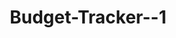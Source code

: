 # Budget-Tracker--1

<!DOCTYPE html>
<html lang="en">
<head>
    <meta charset="UTF-8">
    <meta name="viewport" content="width=device-width, initial-scale=1.0">
    <title>Budget Tracker</title>
    <link href="https://fonts.googleapis.com/css2?family=Roboto:wght@400;500;700&display=swap" rel="stylesheet">
    <style>
        * {
            margin: 0;
            padding: 0;
            box-sizing: border-box;
        }

        body {
            font-family: 'Roboto', sans-serif;
            background-color: #f5f5f5;
            color: #333;
            display: flex;
            justify-content: center;
            align-items: center;
            min-height: 100vh;
            padding: 20px;
        }

        .container {
            background: #fff;
            width: 100%;
            max-width: 600px;
            box-shadow: 0 4px 6px rgba(0, 0, 0, 0.1);
            border-radius: 10px;
            padding: 20px;
        }

        .header {
            text-align: center;
            margin-bottom: 20px;
        }

        .header h1 {
            font-size: 1.8rem;
            color: #4CAF50;
        }

        .budget-display {
            display: flex;
            justify-content: space-between;
            margin-bottom: 20px;
            padding: 10px;
            background-color: #f9f9f9;
            border: 1px solid #ddd;
            border-radius: 8px;
        }

        .budget-display div {
            text-align: center;
        }

        .budget-display div h2 {
            font-size: 1.2rem;
            margin-bottom: 5px;
        }

        .budget-display div span {
            font-size: 1rem;
            color: #555;
        }

        .transaction-form {
            display: flex;
            flex-direction: column;
            gap: 10px;
            margin-bottom: 20px;
        }

        .transaction-form input, .transaction-form select, .transaction-form button {
            padding: 10px;
            border: 1px solid #ddd;
            border-radius: 5px;
            font-size: 1rem;
        }

        .transaction-form button {
            background-color: #4CAF50;
            color: #fff;
            border: none;
            cursor: pointer;
            transition: background-color 0.3s;
        }

        .transaction-form button:hover {
            background-color: #45A049;
        }

        .transaction-list {
            list-style: none;
        }

        .transaction-item {
            display: flex;
            justify-content: space-between;
            background: #f9f9f9;
            margin-bottom: 10px;
            padding: 10px;
            border-radius: 8px;
            border: 1px solid #ddd;
            animation: fadeIn 0.5s ease;
        }

        @keyframes fadeIn {
            from {
                opacity: 0;
                transform: translateY(10px);
            }
            to {
                opacity: 1;
                transform: translateY(0);
            }
        }

        .transaction-item span {
            display: flex;
            align-items: center;
            gap: 10px;
        }

        .transaction-item .material-icons {
            font-size: 1.2rem;
            color: #777;
        }

        .transaction-item .income {
            color: #4CAF50;
        }

        .transaction-item .expense {
            color: #F44336;
        }

        .controls {
            display: flex;
            justify-content: space-between;
            margin-top: 20px;
        }

        .controls button {
            padding: 10px;
            border: none;
            border-radius: 5px;
            font-size: 1rem;
            cursor: pointer;
            transition: background-color 0.3s;
        }

        .controls .clear-history {
            background-color: #F44336;
            color: #fff;
        }

        .controls .clear-history:hover {
            background-color: #D32F2F;
        }

        .controls .convert {
            background-color: #2196F3;
            color: #fff
        }

        .controls .convert:hover {
            background-color: #1976D2;
        }

        .currency-display {
            margin-top: 10px;
            text-align: center;
        }

        .currency-display span {
            font-size: 1.2rem;
            font-weight: bold;
            color: #4CAF50;
        }

        .recent-transaction {
            margin-top: 20px;
            padding: 10px;
            border-radius: 8px;
            background: linear-gradient(90deg, #4CAF50, #8BC34A);
            color: #fff;
            text-align: center;
            font-size: 1rem;
            font-weight: bold;
            box-shadow: 0 4px 6px rgba(0, 0, 0, 0.1);
            display: none;
            animation: slideIn 0.5s ease;
        }

        @keyframes slideIn {
            from {
                opacity: 0;
                transform: translateY(-20px);
            }
            to {
                opacity: 1;
                transform: translateY(0);
            }
        }
    </style>
    <link href="https://fonts.googleapis.com/icon?family=Material+Icons" rel="stylesheet">
</head>
<body>
    <div class="container">
        <div class="header">
            <h1>Budget Tracker</h1>
        </div>

        <div class="budget-display">
            <div>
                <h2>Balance</h2>
                <span id="balance">$0.00</span>
            </div>
            <div>
                <h2>Income</h2>
                <span id="income">$0.00</span>
            </div>
            <div>
                <h2>Expenses</h2>
                <span id="expenses">$0.00</span>
            </div>
        </div>

        <form class="transaction-form" id="transaction-form">
            <input type="text" id="description" placeholder="Description" required>
            <input type="number" id="amount" placeholder="Amount" required>
            <select id="type">
                <option value="income">Income</option>
                <option value="expense">Expense</option>
            </select>
            <button type="submit">Add Transaction</button>
        </form>

        <ul class="transaction-list" id="transaction-list">
            <!-- Transactions will appear here -->
        </ul>

        <div class="controls">
            <button class="clear-history" id="clear-history">Clear History</button>
            <button class="convert" id="convert">Convert to INR</button>
            <button class="export-excel" id="export-excel">Export to Excel</button>
        </div>

        <div class="currency-display" id="currency-display"></div>

        <div class="recent-transaction" id="recent-transaction">Recent Transaction</div>
    </div>

    <script>
        const balanceEl = document.getElementById('balance');
        const incomeEl = document.getElementById('income');
        const expensesEl = document.getElementById('expenses');
        const transactionForm = document.getElementById('transaction-form');
        const transactionList = document.getElementById('transaction-list');
        const clearHistoryBtn = document.getElementById('clear-history');
        const convertBtn = document.getElementById('convert');
        const exportExcelBtn = document.getElementById('export-excel');
        const currencyDisplay = document.getElementById('currency-display');
        const recentTransactionEl = document.getElementById('recent-transaction');

        let transactions = [];

        transactionForm.addEventListener('submit', function (e) {
            e.preventDefault();

            const description = document.getElementById('description').value;
            const amount = parseFloat(document.getElementById('amount').value);
            const type = document.getElementById('type').value;

            const transaction = {
                id: Date.now(),
                description,
                amount,
                type,
            };

            transactions.push(transaction);
            showRecentTransaction(transaction);
            updateUI();
            transactionForm.reset();
        });

        clearHistoryBtn.addEventListener('click', function () {
            transactions = [];
            updateUI();
        });

        convertBtn.addEventListener('click', function () {
            const conversionRate = 74.5; // Example conversion rate from USD to INR
            const balanceInINR = parseFloat(balanceEl.textContent.replace('$', '')) * conversionRate;
            currencyDisplay.textContent = `Balance in INR: ₹${balanceInINR.toFixed(2)}`;
        });

        exportExcelBtn.addEventListener('click', function () {
            const table = document.createElement('table');
            const headerRow = table.insertRow();
            ['Description', 'Amount', 'Type'].forEach(text => {
                const cell = headerRow.insertCell();
                cell.textContent = text;
            });

            transactions.forEach(transaction => {
                const row = table.insertRow();
                Object.values(transaction).slice(1).forEach(text => {
                    const cell = row.insertCell();
                    cell.textContent = text;
                });
            });

            const blob = new Blob([table.outerHTML], { type: 'application/vnd.ms-excel' });
            const url = URL.createObjectURL(blob);
            const a = document.createElement('a');
            a.href = url;
            a.download = 'transactions.xls';
            a.click();
            URL.revokeObjectURL(url);
        });

        function updateUI() {
